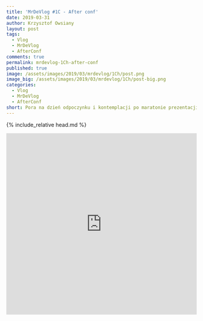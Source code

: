 ```yaml
---
title: 'MrDeVlog #1C - After conf'
date: 2019-03-31
author: Krzysztof Owsiany
layout: post
tags:
  - Vlog
  - MrDeVlog
  - AfterConf
comments: true
permalink: mrdevlog-1Ch-after-conf
published: true
image: /assets/images/2019/03/mrdevlog/1Ch/post.png
image_big: /assets/images/2019/03/mrdevlog/1Ch/post-big.png
categories:
  - Vlog
  - MrDeVlog
  - AfterConf
short: Pora na dzień odpoczynku i kontemplacji po maratonie prezentacji. Co zignorować, a co spożytkować o to jest pytanie...
---
```

{% include_relative head.md %}

<div width="640" height="480" style="margin-left:auto; margin-right:auto;">
<embed width="100%" height="480" src="https://www.youtube.com/embed/dXghnxOKQ_E"/>
</div>
